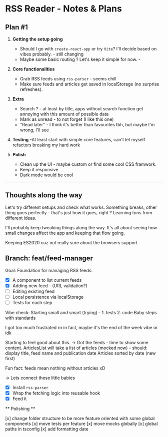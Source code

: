 # RSS Reader - Notes & Plans

## Plan #1

1. **Getting the setup going**

   - Should I go with `create-react-app` or try `Vite`? I'll decide based on vibes probably. - still changing
   - Maybe some basic routing ? Let's keep it simple for now. -

2. **Core functionalities**

   - Grab RSS feeds using `rss-parser` - seems chill
   - Make sure feeds and articles get saved in localStorage (no surprise refreshes).

3. **Extra**

   - Search ? - at least by title, apps without search function get annoying with this amount of possible data
   - Mark as unread - to not forget (I like this one)
   - "Read later" - I think it's better than favourites tbh, but maybe I'm wrong, I'll see

4. **Testing**
   -At least start with simple core features, can't let myself refactors breaking my hard work

5. **Polish**
   - Clean up the UI - maybe custom or find some cool CSS framwork.
   - Keep it responsive
   - Dark mode would be cool

---

## Thoughts along the way

Let's try different setups and check what works. Something breaks, other thing goes perfectly - that's just how it goes, right ? Learning tons from different ideas.

I'll probably keep tweaking things along the way. It's all about seeing how small changes affect the app and keeping that flow going.

Keeping ES2020 cuz not really sure about the browsers support

## Branch: feat/feed-manager

Goal:
Foundation for managing RSS feeds:

- [x] A component to list current feeds
- [x] Adding new feed - (URL validation?)
- [ ] Editing existing feed
- [ ] Local persistence via localStorage
- [ ] Tests for each step

Vibe check: Starting small and smart (trying) - 1. tests 2. code
Baby steps with standards

I got too much frustrated rn in fact, maybe it's the end of the week vibe or idk

Starting to feel good about this.
-> Got the feeds - time to show some content.
ArticlesList will take a list of articles (mocked now) - should: display title, feed name and publication date
Articles sorted by date (new first)

Fun fact: feeds mean nothing without articles xD

-> Lets connect these little babies

- [x] Install `rss-parser`
- [x] Wrap the fetching logic into reusable hook
- [x] Feed it

** Polishing **

[x] change folder structure to be more feature oriented with some global components
[x] move tests per feature
[x] move mocks globally
[x] global paths in tsconfig
[x] add formatting date
